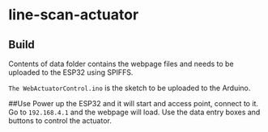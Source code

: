 # line-scan-actuator
 
 ## Build
Contents of data folder contains the webpage files and needs to be uploaded to the ESP32 using SPIFFS.

`The WebActuatorControl.ino` is the sketch to be uploaded to the Arduino. 

##Use
Power up the ESP32 and it will start and access point, connect to it. Go to `192.168.4.1` and the webpage will load. Use the data entry boxes and buttons to control the actuator.
